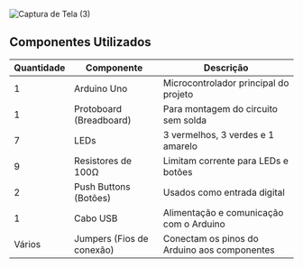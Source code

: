 ![Captura de Tela (3)](https://github.com/user-attachments/assets/7f9ab6a5-8c23-42b9-be13-1d1b345cd4b7)

##  Componentes Utilizados

| Quantidade | Componente                | Descrição                                      |
|------------|---------------------------|------------------------------------------------|
| 1          | Arduino Uno               | Microcontrolador principal do projeto          |
| 1          | Protoboard (Breadboard)   | Para montagem do circuito sem solda            |
| 7          | LEDs                      | 3 vermelhos, 3 verdes e 1 amarelo              |
| 9          | Resistores de 100Ω        | Limitam corrente para LEDs e botões            |
| 2          | Push Buttons (Botões)     | Usados como entrada digital                    |
| 1          | Cabo USB                  | Alimentação e comunicação com o Arduino        |
| Vários     | Jumpers (Fios de conexão) | Conectam os pinos do Arduino aos componentes   |


